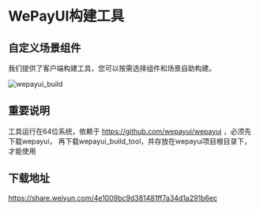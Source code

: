 # WePayUI构建工具

## 自定义场景组件

我们提供了客户端构建工具，您可以按需选择组件和场景自助构建。
<p>
    <img src="https://wepayui.github.io/img/wepayui_build.gif" alt="wepayui_build" class="wepayui-build-show">
</p>

## 重要说明
工具运行在64位系统，依赖于 https://github.com/wepayui/wepayui ，必须先下载wepayui，
再下载wepayui_build_tool，并存放在wepayui项目根目录下，才能使用

## 下载地址

https://share.weiyun.com/4e1009bc9d381481ff7a34d1a291b6ec
